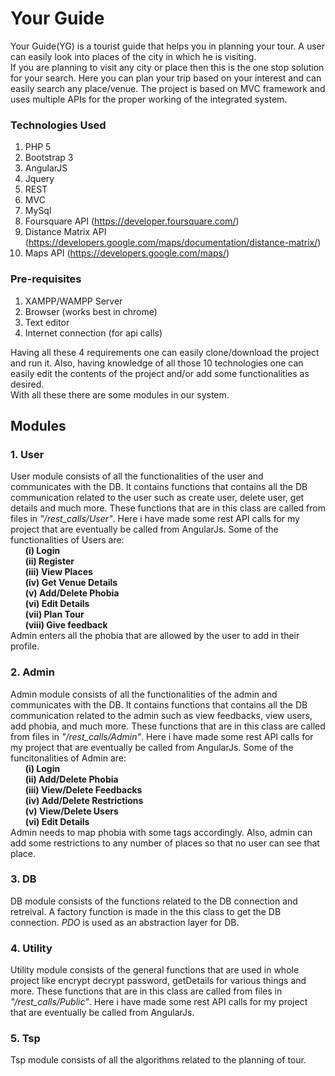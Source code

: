 # Your Guide
Your Guide(YG) is a tourist guide that helps you in planning your tour. A user can easily look into places of the city in which he is visiting.<br>
If you are planning to visit any city or place then this is the one stop solution for your search. Here you can plan your trip based on your interest and can easily search any place/venue. The project is based on MVC framework and uses multiple APIs for the proper working of the integrated system.<br>

### Technologies Used
1. PHP 5
2. Bootstrap 3
3. AngularJS
4. Jquery
5. REST
6. MVC
7. MySql
8. Foursquare API (https://developer.foursquare.com/)
9. Distance Matrix API (https://developers.google.com/maps/documentation/distance-matrix/)
10. Maps API (https://developers.google.com/maps/)

### Pre-requisites
1. XAMPP/WAMPP Server
2. Browser (works best in chrome)
3. Text editor
4. Internet connection (for api calls)

Having all these 4 requirements one can easily clone/download the project and run it. Also, having knowledge of all those 10 technologies one can easily edit the contents of the project and/or add some functionalities as desired.<br>
With all these there are some modules in our system.

## Modules
### 1. User
User module consists of all the functionalities of the user and communicates with the DB. It contains functions that contains all the DB communication related to the user such as create user, delete user, get details and much more. These functions that are in this class are called from files in _"/rest_calls/User"_. Here i have made some rest API calls for my project that are eventually be called from AngularJs. Some of the functionalities of Users are:<br>
&nbsp;&nbsp;&nbsp;&nbsp;&nbsp;&nbsp;**(i) Login<br>**
&nbsp;&nbsp;&nbsp;&nbsp;&nbsp;&nbsp;**(ii) Register<br>**
&nbsp;&nbsp;&nbsp;&nbsp;&nbsp;&nbsp;**(iii) View Places<br>**
&nbsp;&nbsp;&nbsp;&nbsp;&nbsp;&nbsp;**(iv) Get Venue Details<br>**
&nbsp;&nbsp;&nbsp;&nbsp;&nbsp;&nbsp;**(v) Add/Delete Phobia<br>**
&nbsp;&nbsp;&nbsp;&nbsp;&nbsp;&nbsp;**(vi) Edit Details<br>**
&nbsp;&nbsp;&nbsp;&nbsp;&nbsp;&nbsp;**(vii) Plan Tour<br>**
&nbsp;&nbsp;&nbsp;&nbsp;&nbsp;&nbsp;**(viii) Give feedback<br>**
		Admin enters all the phobia that are allowed by the user to add in their profile.

### 2. Admin
Admin module consists of all the functionalities of the admin and communicates with the DB. It contains functions that contains all the DB communication related to the admin such as view feedbacks, view users, add phobia, and much more. These functions that are in this class are called from files in _"/rest_calls/Admin"_. Here i have made some rest API calls for my project that are eventually be called from AngularJs. Some of the funcitonalities of Admin are:<br>
&nbsp;&nbsp;&nbsp;&nbsp;&nbsp;&nbsp;**(i) Login**<br>
&nbsp;&nbsp;&nbsp;&nbsp;&nbsp;&nbsp;**(ii) Add/Delete Phobia**<br>
&nbsp;&nbsp;&nbsp;&nbsp;&nbsp;&nbsp;**(iii) View/Delete Feedbacks**<br>
&nbsp;&nbsp;&nbsp;&nbsp;&nbsp;&nbsp;**(iv) Add/Delete Restrictions**<br>
&nbsp;&nbsp;&nbsp;&nbsp;&nbsp;&nbsp;**(v) View/Delete Users**<br>
&nbsp;&nbsp;&nbsp;&nbsp;&nbsp;&nbsp;**(vi) Edit Details**<br>
		Admin needs to map phobia with some tags accordingly. Also, admin can add some restrictions to any number of places so that no user can see that place.

### 3. DB
DB module consists of the functions related to the DB connection and retreival. A factory function is made in the this class to get the DB connection. _PDO_ is used as an abstraction layer for DB.

### 4. Utility
Utility module consists of the general functions that are used in whole project like encrypt decrypt password, getDetails for various things and more. These functions that are in this class are called from files in _"/rest_calls/Public"_. Here i have made some rest API calls for my project that are eventually be called from AngularJs.

### 5. Tsp
Tsp module consists of all the algorithms related to the planning of tour.